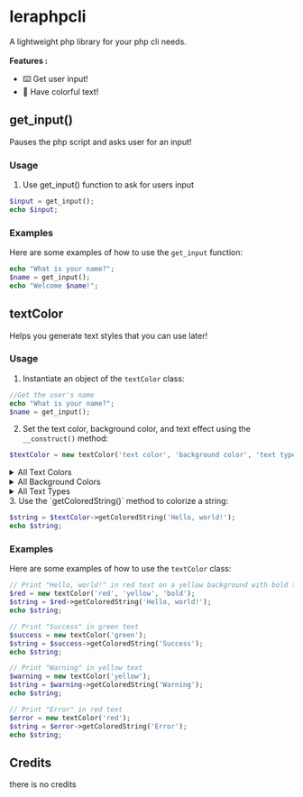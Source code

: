 # leraphpcli
A lightweight php library for your php cli needs. <br>
<br>
**Features :**
- ⌨️ Get user input! 
- 🎨 Have colorful text!

## get_input()
Pauses the php script and asks user for an input!
### Usage
1. Use get_input() function to ask for users input
```php
$input = get_input();
echo $input;
```

### Examples

Here are some examples of how to use the `get_input` function:

```php
echo "What is your name?";
$name = get_input();
echo "Welcome $name!";
```

## textColor
Helps you generate text styles that you can use later!
### Usage
1. Instantiate an object of the `textColor` class:

```php
//Get the user's name
echo "What is your name?";
$name = get_input();
```

2. Set the text color, background color, and text effect using the `__construct()` method:

```php
$textColor = new textColor('text color', 'background color', 'text type');
```

<details>
  <summary>All Text Colors</summary>
  <pre>black, 
red, 
green, 
yellow, 
blue, 
magenta, 
cyan, 
light gray, 
dark gray, 
light red, 
light green, 
light yellow, 
light blue, 
light magenta
light cyan
white</pre>
</details>

<details>
  <summary>All Background Colors</summary>
  <pre>black, 
red, 
green, 
yellow, 
blue, 
magenta, 
cyan, 
light gray, 
dark gray, 
light red, 
light green, 
light yellow, 
light blue, 
light magenta
light cyan
white</pre>
</details>

<details>
  <summary>All Text Types</summary>
  <pre>bold,
dim,
underlined,
blink,
reverse,
hidden</pre>
</details>
3. Use the `getColoredString()` method to colorize a string:

```php
$string = $textColor->getColoredString('Hello, world!');
echo $string;
```

### Examples

Here are some examples of how to use the `textColor` class:

```php
// Print "Hello, world!" in red text on a yellow background with bold text effect
$red = new textColor('red', 'yellow', 'bold');
$string = $red->getColoredString('Hello, world!');
echo $string;

// Print "Success" in green text
$success = new textColor('green');
$string = $success->getColoredString('Success');
echo $string;

// Print "Warning" in yellow text
$warning = new textColor('yellow');
$string = $warning->getColoredString('Warning');
echo $string;

// Print "Error" in red text
$error = new textColor('red');
$string = $error->getColoredString('Error');
echo $string;
```

## Credits
there is no credits
